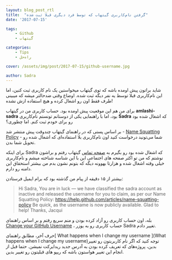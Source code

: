 ```yaml
---
layout: blog_post_rtl
title:  "گرفتن نام‌کاربری گیتهاب که توسط فرد دیگری قبلا ثبت شده"
date: '2017-07-15'

tags:
    - Github
    - گیتهاب

categories:
    - Tips
    - راه‌حل

cover: /assets/img/post/2017-07-15/github-username.jpg

author: Sadra
---
```


شاید براتون پیش اومده باشه که توی گیتهاب میخواستین یک نام کاربری ثبت کنین، اما این نام‌کاربری قبلا توسط یه نفر دیگه ثبت شده. اوضاع وقتی ضدحالتر میشه که میبینی طرف فقط اون رو اشغال کرده و هیچ استفاده ازش نشده!

برای من هم این موقعیت پیش اومده بود. حساب کاربری من در گیتهاب **amlashi-sadra** بود، اما با راهنمایی یکی از دوستانم تونستم نام‌کاربری **Sadra** که اشغال شده بود رو برای خودم ثبت کنم. اما چطوری؟

بر اساس پستی که در راهنمای گیتهاب چندوقت پیش منتشر شد - [Name Squatting Policy](https://help.github.com/articles/name-squatting-policy/) - شما می‌تونید درخواست کنید اون نام‌کاربری بلا استفاده‌ای که اشغال شده رو تحویل شما بدن.

برای اینکه Sadra که اشغال شده بود رو بگیرم به [صفحه تماس](https://github.com/contact) گیتهاب رفتم و براشون نوشتم که من تو اکثر صفحه های اجتماعی این با این شناسه شناخته میشم و نام‌کاربری خیلی وقته اشغال شده و هزارتا بهوونه دیگه که بتونم نشون بدم من بیشتر استحقاق این دامنه رو دارم.

بیشتر از ۱۵ دقیقه از پیام من گذشته بود که برام ایمیل فرستادن:

> Hi Sadra,
> You are in luck — we have classified the sadra account as inactive and released the username for you to claim, as per our Name Squatting Policy:
> https://help.github.com/articles/name-squatting-policy
> Be quick, as the username is now publicly available. Glad to help!
> Thanks,
> Jacqui

بله، اون حساب کاربری رو آزاد کرده بودن و منم سریع رفتم و بر اساس راهنمای [Change your GitHub Username](https://help.github.com/articles/changing-your-github-username/) ، حساب کاربری رو به یوزر Sadra تغییر دادم.

حرف آخر، مطابق راهنمای[ What happens when I change my username ](What happens when I change my username)توجه کنید که اگر نام کاربریتون رو تغییر بدین، پروژه‌های که تعریف کرده بودن به آدرس جدید ریدایرکت نمیشن. حتما قبل از انجام این تغییر هواستون باشه که ریپو های قبلیتون رو تغییر بدین.